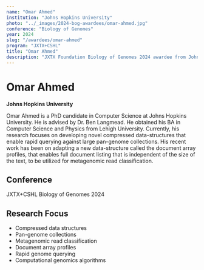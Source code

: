 ```yaml
---
name: "Omar Ahmed"
institution: "Johns Hopkins University"
photo: "../_images/2024-bog-awardees/omar-ahmed.jpg"
conference: "Biology of Genomes"
year: 2024
slug: "/awardees/omar-ahmed"
program: "JXTX+CSHL"
title: "Omar Ahmed"
description: "JXTX Foundation Biology of Genomes 2024 awardee from Johns Hopkins University"
---
```


# Omar Ahmed

**Johns Hopkins University**

Omar Ahmed is a PhD candidate in Computer Science at Johns Hopkins University. He is advised by Dr. Ben Langmead. He obtained his BA in Computer Science and Physics from Lehigh University. Currently, his research focuses on developing novel compressed data-structures that enable rapid querying against large pan-genome collections. His recent work has been on adapting a new data-structure called the document array profiles, that enables full document listing that is independent of the size of the text, to be utilized for metagenomic read classification.

## Conference
JXTX+CSHL Biology of Genomes 2024

## Research Focus
- Compressed data structures
- Pan-genome collections
- Metagenomic read classification
- Document array profiles
- Rapid genome querying
- Computational genomics algorithms